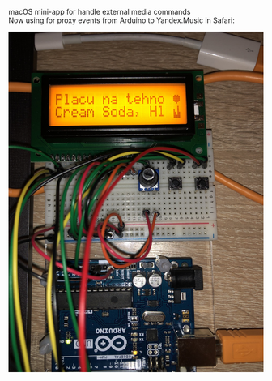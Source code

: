 macOS mini-app for handle external media commands  
Now using for proxy events from Arduino to Yandex.Music in Safari:

<img src="https://github.com/kattouf/ArduinoMediaController/blob/master/arduino_controller_photo.jpeg" width="504" height="672">
